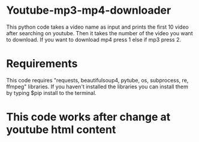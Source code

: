 # Youtube-mp3-mp4-downloader
This python code takes a video name as input and prints the first 10 video after searching on youtube. Then it takes the number of the video you want to download.  If you want to download mp4 press 1  else if mp3 press 2. 

# Requirements
This code requires "requests, beautifulsoup4, pytube, os, subprocess, re, ffmpeg" libraries. If you haven't installed the libraries you can install them by typing 
$pip install <librabyName>
to the terminal.

  # This code works after change at youtube html content  
  
